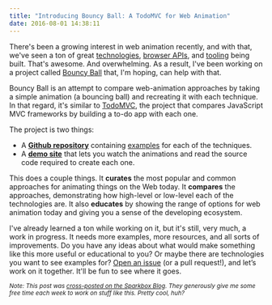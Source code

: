 ```yaml
---
title: "Introducing Bouncy Ball: A TodoMVC for Web Animation"
date: 2016-08-01 14:38:11
---
```


There's been a growing interest in web animation recently, and with that, we've seen a ton of great [technologies][1], [browser APIs][2], and [tooling][3] being built. That's awesome. And overwhelming. As a result, I've been working on a project called [Bouncy Ball][4] that, I'm hoping, can help with that.

 [1]: https://github.com/greensock/GreenSock-JS
 [2]: https://w3c.github.io/web-animations/
 [3]: https://developer.mozilla.org/en-US/docs/Tools/Page_Inspector/How_to/Work_with_animations
 [4]: http://sparkbox.github.io/bouncy-ball/

Bouncy Ball is an attempt to compare web-animation approaches by taking a simple animation (a bouncing ball) and recreating it with each technique. In that regard, it's similar to [TodoMVC][5], the project that compares JavaScript MVC frameworks by building a to-do app with each one.

 [5]: http://todomvc.com/

The project is two things:

*   A **[Github repository][6]** containing [examples][7] for each of the techniques.
*   A **[demo site][4]** that lets you watch the animations and read the source code required to create each one.

 [6]: https://github.com/sparkbox/bouncy-ball
 [7]: https://github.com/sparkbox/bouncy-ball/tree/main/examples

This does a couple things. It **curates** the most popular and common approaches for animating things on the Web today. It **compares** the approaches, demonstrating how high-level or low-level each of the technologies are. It also **educates** by showing the range of options for web animation today and giving you a sense of the developing ecosystem.

I've already learned a ton while working on it, but it's still, very much, a work in progress. It needs more examples, more resources, and all sorts of improvements. Do you have any ideas about what would make something like this more useful or educational to you? Or maybe there are technologies you want to see examples for? [Open an issue][8] (or a pull request!), and let’s work on it together. It'll be fun to see where it goes.

 [8]: https://github.com/sparkbox/bouncy-ball/issues/new

*<small>Note: This post was <a href="https://seesparkbox.com/foundry/comparing_web_animation_approaches_with_bouncy_ball">cross-posted on the Sparkbox Blog</a>. They generously give me some free time each week to work on stuff like this. Pretty cool, huh?</small>*

